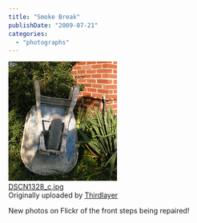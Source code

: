 ```yaml
---
title: "Smoke Break"
publishDate: "2009-07-21"
categories: 
  - "photographs"
---
```


[![](images/3742505028_bb94dfbe62_m.jpg)](http://www.flickr.com/photos/thirdlayer/3742505028/ "photo sharing")  
[DSCN1328\_c.jpg](http://www.flickr.com/photos/thirdlayer/3742505028/)  
Originally uploaded by [Thirdlayer](http://www.flickr.com/people/thirdlayer/)

New photos on Flickr of the front steps being repaired!
